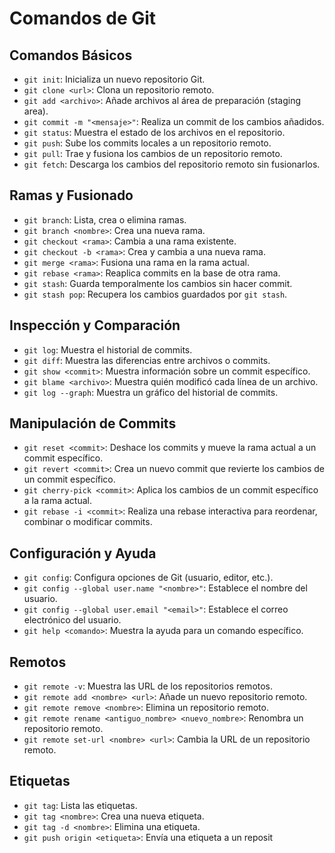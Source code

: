 # Comandos de Git

## Comandos Básicos
- `git init`: Inicializa un nuevo repositorio Git.
- `git clone <url>`: Clona un repositorio remoto.
- `git add <archivo>`: Añade archivos al área de preparación (staging area).
- `git commit -m "<mensaje>"`: Realiza un commit de los cambios añadidos.
- `git status`: Muestra el estado de los archivos en el repositorio.
- `git push`: Sube los commits locales a un repositorio remoto.
- `git pull`: Trae y fusiona los cambios de un repositorio remoto.
- `git fetch`: Descarga los cambios del repositorio remoto sin fusionarlos.

## Ramas y Fusionado
- `git branch`: Lista, crea o elimina ramas.
- `git branch <nombre>`: Crea una nueva rama.
- `git checkout <rama>`: Cambia a una rama existente.
- `git checkout -b <rama>`: Crea y cambia a una nueva rama.
- `git merge <rama>`: Fusiona una rama en la rama actual.
- `git rebase <rama>`: Reaplica commits en la base de otra rama.
- `git stash`: Guarda temporalmente los cambios sin hacer commit.
- `git stash pop`: Recupera los cambios guardados por `git stash`.

## Inspección y Comparación
- `git log`: Muestra el historial de commits.
- `git diff`: Muestra las diferencias entre archivos o commits.
- `git show <commit>`: Muestra información sobre un commit específico.
- `git blame <archivo>`: Muestra quién modificó cada línea de un archivo.
- `git log --graph`: Muestra un gráfico del historial de commits.

## Manipulación de Commits
- `git reset <commit>`: Deshace los commits y mueve la rama actual a un commit específico.
- `git revert <commit>`: Crea un nuevo commit que revierte los cambios de un commit específico.
- `git cherry-pick <commit>`: Aplica los cambios de un commit específico a la rama actual.
- `git rebase -i <commit>`: Realiza una rebase interactiva para reordenar, combinar o modificar commits.

## Configuración y Ayuda
- `git config`: Configura opciones de Git (usuario, editor, etc.).
- `git config --global user.name "<nombre>"`: Establece el nombre del usuario.
- `git config --global user.email "<email>"`: Establece el correo electrónico del usuario.
- `git help <comando>`: Muestra la ayuda para un comando específico.

## Remotos
- `git remote -v`: Muestra las URL de los repositorios remotos.
- `git remote add <nombre> <url>`: Añade un nuevo repositorio remoto.
- `git remote remove <nombre>`: Elimina un repositorio remoto.
- `git remote rename <antiguo_nombre> <nuevo_nombre>`: Renombra un repositorio remoto.
- `git remote set-url <nombre> <url>`: Cambia la URL de un repositorio remoto.

## Etiquetas
- `git tag`: Lista las etiquetas.
- `git tag <nombre>`: Crea una nueva etiqueta.
- `git tag -d <nombre>`: Elimina una etiqueta.
- `git push origin <etiqueta>`: Envía una etiqueta a un reposit
